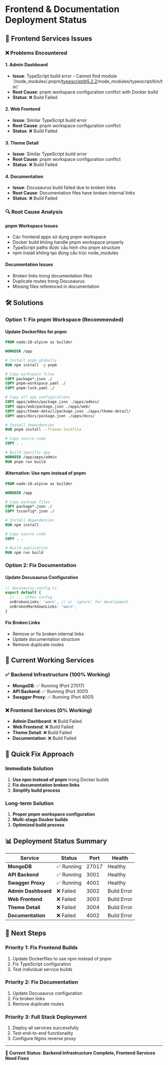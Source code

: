 # Frontend & Documentation Deployment Status

## 🚧 **Frontend Services Issues**

### ❌ **Problems Encountered**

#### **1. Admin Dashboard**
- **Issue**: TypeScript build error - Cannot find module '/node_modules/.pnpm/typescript@5.2.2/node_modules/typescript/bin/tsc'
- **Root Cause**: pnpm workspace configuration conflict with Docker build
- **Status**: ❌ Build Failed

#### **2. Web Frontend**
- **Issue**: Similar TypeScript build error
- **Root Cause**: pnpm workspace configuration conflict
- **Status**: ❌ Build Failed

#### **3. Theme Detail**
- **Issue**: Similar TypeScript build error
- **Root Cause**: pnpm workspace configuration conflict
- **Status**: ❌ Build Failed

#### **4. Documentation**
- **Issue**: Docusaurus build failed due to broken links
- **Root Cause**: Documentation files have broken internal links
- **Status**: ❌ Build Failed

### 🔍 **Root Cause Analysis**

#### **pnpm Workspace Issues**
- Các frontend apps sử dụng pnpm workspace
- Docker build không handle pnpm workspace properly
- TypeScript paths được cấu hình cho pnpm structure
- npm install không tạo đúng cấu trúc node_modules

#### **Documentation Issues**
- Broken links trong documentation files
- Duplicate routes trong Docusaurus
- Missing files referenced in documentation

## 🛠️ **Solutions**

### **Option 1: Fix pnpm Workspace (Recommended)**

#### **Update Dockerfiles for pnpm**
```dockerfile
FROM node:18-alpine as builder

WORKDIR /app

# Install pnpm globally
RUN npm install -g pnpm

# Copy workspace files
COPY package*.json ./
COPY pnpm-workspace.yaml ./
COPY pnpm-lock.yaml ./

# Copy all app configurations
COPY apps/admin/package.json ./apps/admin/
COPY apps/web/package.json ./apps/web/
COPY apps/theme-detail/package.json ./apps/theme-detail/
COPY apps/docs/package.json ./apps/docs/

# Install dependencies
RUN pnpm install --frozen-lockfile

# Copy source code
COPY . .

# Build specific app
WORKDIR /app/apps/admin
RUN pnpm run build
```

#### **Alternative: Use npm instead of pnpm**
```dockerfile
FROM node:18-alpine as builder

WORKDIR /app

# Copy package files
COPY package*.json ./
COPY tsconfig*.json ./

# Install dependencies
RUN npm install

# Copy source code
COPY . .

# Build application
RUN npm run build
```

### **Option 2: Fix Documentation**

#### **Update Docusaurus Configuration**
```typescript
// docusaurus.config.ts
export default {
  // ... other config
  onBrokenLinks: 'warn', // or 'ignore' for development
  onBrokenMarkdownLinks: 'warn',
}
```

#### **Fix Broken Links**
- Remove or fix broken internal links
- Update documentation structure
- Remove duplicate routes

## 🎯 **Current Working Services**

### ✅ **Backend Infrastructure (100% Working)**
- **MongoDB**: ✅ Running (Port 27017)
- **API Backend**: ✅ Running (Port 3001)
- **Swagger Proxy**: ✅ Running (Port 4001)

### ❌ **Frontend Services (0% Working)**
- **Admin Dashboard**: ❌ Build Failed
- **Web Frontend**: ❌ Build Failed
- **Theme Detail**: ❌ Build Failed
- **Documentation**: ❌ Build Failed

## 🚀 **Quick Fix Approach**

### **Immediate Solution**
1. **Use npm instead of pnpm** trong Docker builds
2. **Fix documentation broken links**
3. **Simplify build process**

### **Long-term Solution**
1. **Proper pnpm workspace configuration**
2. **Multi-stage Docker builds**
3. **Optimized build process**

## 📊 **Deployment Status Summary**

| Service | Status | Port | Health |
|---------|--------|------|--------|
| **MongoDB** | ✅ Running | 27017 | Healthy |
| **API Backend** | ✅ Running | 3001 | Healthy |
| **Swagger Proxy** | ✅ Running | 4001 | Healthy |
| **Admin Dashboard** | ❌ Failed | 3002 | Build Error |
| **Web Frontend** | ❌ Failed | 3003 | Build Error |
| **Theme Detail** | ❌ Failed | 3004 | Build Error |
| **Documentation** | ❌ Failed | 4002 | Build Error |

## 🔧 **Next Steps**

### **Priority 1: Fix Frontend Builds**
1. Update Dockerfiles to use npm instead of pnpm
2. Fix TypeScript configuration
3. Test individual service builds

### **Priority 2: Fix Documentation**
1. Update Docusaurus configuration
2. Fix broken links
3. Remove duplicate routes

### **Priority 3: Full Stack Deployment**
1. Deploy all services successfully
2. Test end-to-end functionality
3. Configure Nginx reverse proxy

---

**🎯 Current Status: Backend Infrastructure Complete, Frontend Services Need Fixes** 